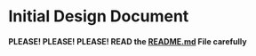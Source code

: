# Initial Design Document
#### PLEASE! PLEASE! PLEASE! READ the [README.md](../README_Template) File carefully
